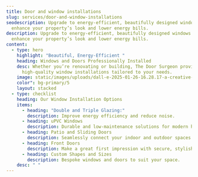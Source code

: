 ```yaml
---
title: Door and window installations
slug: services/door-and-window-installations
seodescription: Upgrade to energy-efficient, beautifully designed windows that
  enhance your property’s look and lower energy bills.
description: Upgrade to energy-efficient, beautifully designed windows that
  enhance your property’s look and lower energy bills.
content:
  - type: hero
    highlight: "Beautiful, Energy-Efficient "
    heading: Windows and Doors Professionally Installed
    desc: Whether you’re renovating or building, The Door Surgeon provides
      high-quality window installations tailored to your needs.
    image: static/images/uploads/dall-e-2025-01-26-16.28.17-a-creative-and-surreal-depiction-of-window-and-door-installations-in-a-residential-setting-featuring-a-professional-worker-installing-a-window-and-do.webp
    color": bg-primary/5
    layout: stacked
  - type: checklist
    heading: Our Window Installation Options
    items:
      - heading: "Double and Triple Glazing:"
        description: Improve energy efficiency and reduce noise.
      - heading: uPVC Windows
        description: Durable and low-maintenance solutions for modern homes.
      - heading: Patio and Sliding Doors
        description: Seamlessly connect your indoor and outdoor spaces.
      - heading: Front Doors
        description: Make a great first impression with secure, stylish front doors.
      - heading: Custom Shapes and Sizes
        description: Bespoke windows and doors to suit your space.
    desc: " "
---
```

